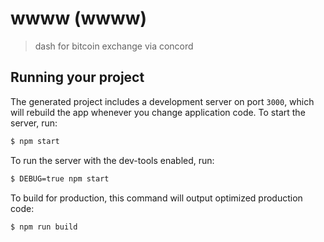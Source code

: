 
# wwww (wwww)

> dash for bitcoin exchange via concord

## Running your project

The generated project includes a development server on port `3000`, which will rebuild the app whenever you change application code. To start the server, run:

```bash
$ npm start
```

To run the server with the dev-tools enabled, run:

```bash
$ DEBUG=true npm start
```

To build for production, this command will output optimized production code:

```bash
$ npm run build
```
